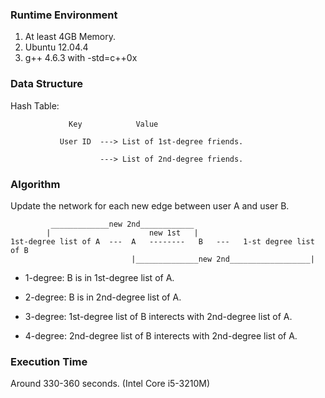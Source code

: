 ### Runtime Environment
1. At least 4GB Memory.
2. Ubuntu 12.04.4
3. g++ 4.6.3 with -std=c++0x

### Data Structure
Hash Table:

                 Key            Value

               User ID  ---> List of 1st-degree friends.

                        ---> List of 2nd-degree friends.

### Algorithm
Update the network for each new edge between user A and user B.

             _____________new 2nd____________
            |                      new 1st   |
    1st-degree list of A  ---  A   --------   B   ---   1-st degree list of B
                               |______________new 2nd__________________|


* 1-degree: B is in 1st-degree list of A.

* 2-degree: B is in 2nd-degree list of A.

* 3-degree: 1st-degree list of B interects with 2nd-degree list of A.

* 4-degree: 2nd-degree list of B interects with 2nd-degree list of A.

### Execution Time
Around 330-360 seconds. (Intel Core i5-3210M)
